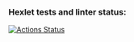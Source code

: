 ### Hexlet tests and linter status:

[![Actions Status](https://github.com/Hisun0/frontend-project-11/workflows/hexlet-check/badge.svg)](https://github.com/Hisun0/frontend-project-11/actions)
